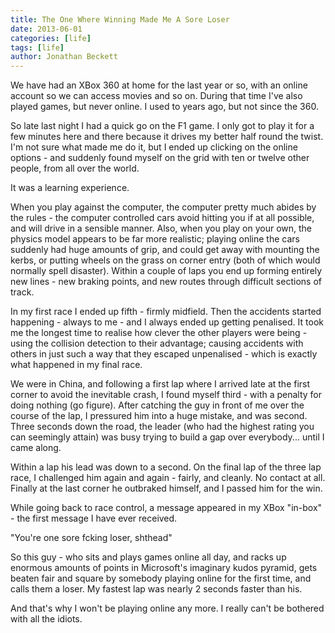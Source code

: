 ```yaml
---
title: The One Where Winning Made Me A Sore Loser
date: 2013-06-01
categories: [life]
tags: [life]
author: Jonathan Beckett
---
```


We have had an XBox 360 at home for the last year or so, with an online account so we can access movies and so on. During that time I've also played games, but never online. I used to years ago, but not since the 360.

So late last night I had a quick go on the F1 game. I only got to play it for a few minutes here and there because it drives my better half round the twist. I'm not sure what made me do it, but I ended up clicking on the online options - and suddenly found myself on the grid with ten or twelve other people, from all over the world.

It was a learning experience.

When you play against the computer, the computer pretty much abides by the rules - the computer controlled cars avoid hitting you if at all possible, and will drive in a sensible manner. Also, when you play on your own, the physics model appears to be far more realistic; playing online the cars suddenly had huge amounts of grip, and could get away with mounting the kerbs, or putting wheels on the grass on corner entry (both of which would normally spell disaster). Within a couple of laps you end up forming entirely new lines - new braking points, and new routes through difficult sections of track.

In my first race I ended up fifth - firmly midfield. Then the accidents started happening - always to me - and I always ended up getting penalised. It took me the longest time to realise how clever the other players were being - using the collision detection to their advantage; causing accidents with others in just such a way that they escaped unpenalised - which is exactly what happened in my final race.

We were in China, and following a first lap where I arrived late at the first corner to avoid the inevitable crash, I found myself third - with a penalty for doing nothing (go figure). After catching the guy in front of me over the course of the lap, I pressured him into a huge mistake, and was second. Three seconds down the road, the leader (who had the highest rating you can seemingly attain) was busy trying to build a gap over everybody... until I came along.

Within a lap his lead was down to a second. On the final lap of the three lap race, I challenged him again and again - fairly, and cleanly. No contact at all. Finally at the last corner he outbraked himself, and I passed him for the win.

While going back to race control, a message appeared in my XBox "in-box" - the first message I have ever received.

"You're one sore fcking loser, shthead"

So this guy - who sits and plays games online all day, and racks up enormous amounts of points in Microsoft's imaginary kudos pyramid, gets beaten fair and square by somebody playing online for the first time, and calls them a loser. My fastest lap was nearly 2 seconds faster than his.

And that's why I won't be playing online any more. I really can't be bothered with all the idiots.